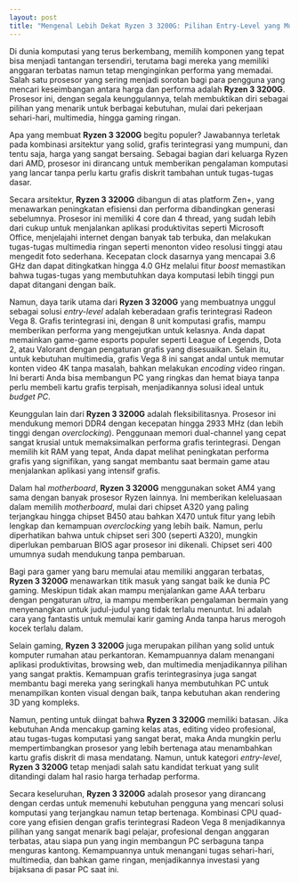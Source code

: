 ```yaml
---
layout: post
title: "Mengenal Lebih Dekat Ryzen 3 3200G: Pilihan Entry-Level yang Mumpuni"
---
```


Di dunia komputasi yang terus berkembang, memilih komponen yang tepat bisa menjadi tantangan tersendiri, terutama bagi mereka yang memiliki anggaran terbatas namun tetap menginginkan performa yang memadai. Salah satu prosesor yang sering menjadi sorotan bagi para pengguna yang mencari keseimbangan antara harga dan performa adalah **Ryzen 3 3200G**. Prosesor ini, dengan segala keunggulannya, telah membuktikan diri sebagai pilihan yang menarik untuk berbagai kebutuhan, mulai dari pekerjaan sehari-hari, multimedia, hingga gaming ringan.

Apa yang membuat **Ryzen 3 3200G** begitu populer? Jawabannya terletak pada kombinasi arsitektur yang solid, grafis terintegrasi yang mumpuni, dan tentu saja, harga yang sangat bersaing. Sebagai bagian dari keluarga Ryzen dari AMD, prosesor ini dirancang untuk memberikan pengalaman komputasi yang lancar tanpa perlu kartu grafis diskrit tambahan untuk tugas-tugas dasar.

Secara arsitektur, **Ryzen 3 3200G** dibangun di atas platform Zen+, yang menawarkan peningkatan efisiensi dan performa dibandingkan generasi sebelumnya. Prosesor ini memiliki 4 core dan 4 thread, yang sudah lebih dari cukup untuk menjalankan aplikasi produktivitas seperti Microsoft Office, menjelajahi internet dengan banyak tab terbuka, dan melakukan tugas-tugas multimedia ringan seperti menonton video resolusi tinggi atau mengedit foto sederhana. Kecepatan clock dasarnya yang mencapai 3.6 GHz dan dapat ditingkatkan hingga 4.0 GHz melalui fitur *boost* memastikan bahwa tugas-tugas yang membutuhkan daya komputasi lebih tinggi pun dapat ditangani dengan baik.

Namun, daya tarik utama dari **Ryzen 3 3200G** yang membuatnya unggul sebagai solusi *entry-level* adalah keberadaan grafis terintegrasi Radeon Vega 8. Grafis terintegrasi ini, dengan 8 unit komputasi grafis, mampu memberikan performa yang mengejutkan untuk kelasnya. Anda dapat memainkan game-game esports populer seperti League of Legends, Dota 2, atau Valorant dengan pengaturan grafis yang disesuaikan. Selain itu, untuk kebutuhan multimedia, grafis Vega 8 ini sangat andal untuk memutar konten video 4K tanpa masalah, bahkan melakukan *encoding* video ringan. Ini berarti Anda bisa membangun PC yang ringkas dan hemat biaya tanpa perlu membeli kartu grafis terpisah, menjadikannya solusi ideal untuk *budget PC*.

Keunggulan lain dari **Ryzen 3 3200G** adalah fleksibilitasnya. Prosesor ini mendukung memori DDR4 dengan kecepatan hingga 2933 MHz (dan lebih tinggi dengan *overclocking*). Penggunaan memori dual-channel yang cepat sangat krusial untuk memaksimalkan performa grafis terintegrasi. Dengan memilih kit RAM yang tepat, Anda dapat melihat peningkatan performa grafis yang signifikan, yang sangat membantu saat bermain game atau menjalankan aplikasi yang intensif grafis.

Dalam hal *motherboard*, **Ryzen 3 3200G** menggunakan soket AM4 yang sama dengan banyak prosesor Ryzen lainnya. Ini memberikan keleluasaan dalam memilih *motherboard*, mulai dari chipset A320 yang paling terjangkau hingga chipset B450 atau bahkan X470 untuk fitur yang lebih lengkap dan kemampuan *overclocking* yang lebih baik. Namun, perlu diperhatikan bahwa untuk chipset seri 300 (seperti A320), mungkin diperlukan pembaruan BIOS agar prosesor ini dikenali. Chipset seri 400 umumnya sudah mendukung tanpa pembaruan.

Bagi para gamer yang baru memulai atau memiliki anggaran terbatas, **Ryzen 3 3200G** menawarkan titik masuk yang sangat baik ke dunia PC gaming. Meskipun tidak akan mampu menjalankan game AAA terbaru dengan pengaturan *ultra*, ia mampu memberikan pengalaman bermain yang menyenangkan untuk judul-judul yang tidak terlalu menuntut. Ini adalah cara yang fantastis untuk memulai karir gaming Anda tanpa harus merogoh kocek terlalu dalam.

Selain gaming, **Ryzen 3 3200G** juga merupakan pilihan yang solid untuk komputer rumahan atau perkantoran. Kemampuannya dalam menangani aplikasi produktivitas, browsing web, dan multimedia menjadikannya pilihan yang sangat praktis. Kemampuan grafis terintegrasinya juga sangat membantu bagi mereka yang seringkali hanya membutuhkan PC untuk menampilkan konten visual dengan baik, tanpa kebutuhan akan rendering 3D yang kompleks.

Namun, penting untuk diingat bahwa **Ryzen 3 3200G** memiliki batasan. Jika kebutuhan Anda mencakup gaming kelas atas, editing video profesional, atau tugas-tugas komputasi yang sangat berat, maka Anda mungkin perlu mempertimbangkan prosesor yang lebih bertenaga atau menambahkan kartu grafis diskrit di masa mendatang. Namun, untuk kategori *entry-level*, **Ryzen 3 3200G** tetap menjadi salah satu kandidat terkuat yang sulit ditandingi dalam hal rasio harga terhadap performa.

Secara keseluruhan, **Ryzen 3 3200G** adalah prosesor yang dirancang dengan cerdas untuk memenuhi kebutuhan pengguna yang mencari solusi komputasi yang terjangkau namun tetap bertenaga. Kombinasi CPU quad-core yang efisien dengan grafis terintegrasi Radeon Vega 8 menjadikannya pilihan yang sangat menarik bagi pelajar, profesional dengan anggaran terbatas, atau siapa pun yang ingin membangun PC serbaguna tanpa menguras kantong. Kemampuannya untuk menangani tugas sehari-hari, multimedia, dan bahkan game ringan, menjadikannya investasi yang bijaksana di pasar PC saat ini.
